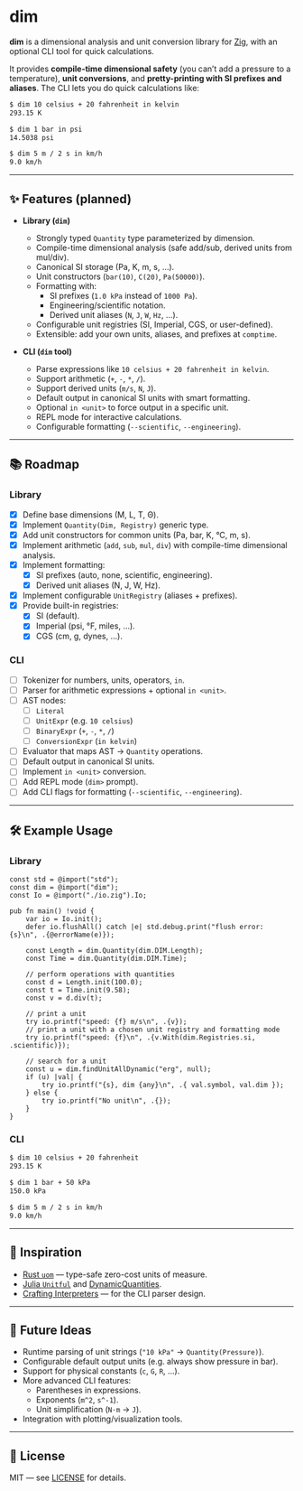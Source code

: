 # dim

**dim** is a dimensional analysis and unit conversion library for [Zig](https://ziglang.org), with an optional CLI tool for quick calculations.

It provides **compile-time dimensional safety** (you can’t add a pressure to a temperature), **unit conversions**, and **pretty-printing with SI prefixes and aliases**. The CLI lets you do quick calculations like:

```bash
$ dim 10 celsius + 20 fahrenheit in kelvin
293.15 K

$ dim 1 bar in psi
14.5038 psi

$ dim 5 m / 2 s in km/h
9.0 km/h
```

---

## ✨ Features (planned)

- **Library (`dim`)**

  - Strongly typed `Quantity` type parameterized by dimension.
  - Compile-time dimensional analysis (safe add/sub, derived units from mul/div).
  - Canonical SI storage (Pa, K, m, s, …).
  - Unit constructors (`bar(10)`, `C(20)`, `Pa(50000)`).
  - Formatting with:
    - SI prefixes (`1.0 kPa` instead of `1000 Pa`).
    - Engineering/scientific notation.
    - Derived unit aliases (`N`, `J`, `W`, `Hz`, …).
  - Configurable unit registries (SI, Imperial, CGS, or user-defined).
  - Extensible: add your own units, aliases, and prefixes at `comptime`.

- **CLI (`dim` tool)**
  - Parse expressions like `10 celsius + 20 fahrenheit in kelvin`.
  - Support arithmetic (`+`, `-`, `*`, `/`).
  - Support derived units (`m/s`, `N`, `J`).
  - Default output in canonical SI units with smart formatting.
  - Optional `in <unit>` to force output in a specific unit.
  - REPL mode for interactive calculations.
  - Configurable formatting (`--scientific`, `--engineering`).

---

## 📚 Roadmap

### Library

- [x] Define base dimensions (M, L, T, Θ).
- [x] Implement `Quantity(Dim, Registry)` generic type.
- [x] Add unit constructors for common units (Pa, bar, K, °C, m, s).
- [x] Implement arithmetic (`add`, `sub`, `mul`, `div`) with compile-time dimensional analysis.
- [x] Implement formatting:
  - [x] SI prefixes (auto, none, scientific, engineering).
  - [x] Derived unit aliases (N, J, W, Hz).
- [x] Implement configurable `UnitRegistry` (aliases + prefixes).
- [x] Provide built-in registries:
  - [x] SI (default).
  - [x] Imperial (psi, °F, miles, …).
  - [x] CGS (cm, g, dynes, …).

### CLI

- [ ] Tokenizer for numbers, units, operators, `in`.
- [ ] Parser for arithmetic expressions + optional `in <unit>`.
- [ ] AST nodes:
  - [ ] `Literal`
  - [ ] `UnitExpr` (e.g. `10 celsius`)
  - [ ] `BinaryExpr` (`+`, `-`, `*`, `/`)
  - [ ] `ConversionExpr` (`in kelvin`)
- [ ] Evaluator that maps AST → `Quantity` operations.
- [ ] Default output in canonical SI units.
- [ ] Implement `in <unit>` conversion.
- [ ] Add REPL mode (`dim>` prompt).
- [ ] Add CLI flags for formatting (`--scientific`, `--engineering`).

---

## 🛠️ Example Usage

### Library

```zig
const std = @import("std");
const dim = @import("dim");
const Io = @import("./io.zig").Io;

pub fn main() !void {
    var io = Io.init();
    defer io.flushAll() catch |e| std.debug.print("flush error: {s}\n", .{@errorName(e)});

    const Length = dim.Quantity(dim.DIM.Length);
    const Time = dim.Quantity(dim.DIM.Time);

    // perform operations with quantities
    const d = Length.init(100.0);
    const t = Time.init(9.58);
    const v = d.div(t);

    // print a unit
    try io.printf("speed: {f} m/s\n", .{v});
    // print a unit with a chosen unit registry and formatting mode
    try io.printf("speed: {f}\n", .{v.With(dim.Registries.si, .scientific)});

    // search for a unit
    const u = dim.findUnitAllDynamic("erg", null);
    if (u) |val| {
        try io.printf("{s}, dim {any}\n", .{ val.symbol, val.dim });
    } else {
        try io.printf("No unit\n", .{});
    }
}
```

### CLI

```bash
$ dim 10 celsius + 20 fahrenheit
293.15 K

$ dim 1 bar + 50 kPa
150.0 kPa

$ dim 5 m / 2 s in km/h
9.0 km/h
```

---

## 📖 Inspiration

- [Rust `uom`](https://crates.io/crates/uom) — type-safe zero-cost units of measure.
- [Julia `Unitful`](https://github.com/PainterQubits/Unitful.jl) and [DynamicQuantities](https://github.com/JuliaPhysics/DynamicQuantities.jl).
- [Crafting Interpreters](https://craftinginterpreters.com/) — for the CLI parser design.

---

## 🔮 Future Ideas

- Runtime parsing of unit strings (`"10 kPa"` → `Quantity(Pressure)`).
- Configurable default output units (e.g. always show pressure in bar).
- Support for physical constants (`c`, `G`, `R`, …).
- More advanced CLI features:
  - Parentheses in expressions.
  - Exponents (`m^2`, `s^-1`).
  - Unit simplification (`N·m` → `J`).
- Integration with plotting/visualization tools.

---

## 📜 License

MIT — see [LICENSE](./LICENSE) for details.
